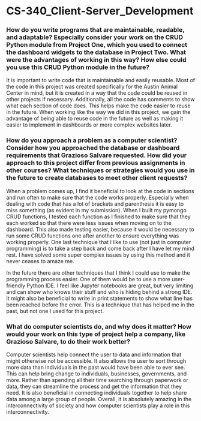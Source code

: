 # CS-340_Client-Server_Development

### How do you write programs that are maintainable, readable, and adaptable? Especially consider your work on the CRUD Python module from Project One, which you used to connect the dashboard widgets to the database in Project Two. What were the advantages of working in this way? How else could you use this CRUD Python module in the future? ###
It is important to write code that is maintainable and easily reusable. Most of the code in this project was created specifically for the Austin Animal Center in mind, but it is created in a way that the code could be reused in other projects if necessary. Additionally, all the code has comments to show what each section of code does. This helps make the code easier to reuse in the future. When working like the way we did in this project, we gain the advantage of being able to reuse code in the future as well as making it easier to implement in dashboards or more complex websites later.

### How do you approach a problem as a computer scientist? Consider how you approached the database or dashboard requirements that Grazioso Salvare requested. How did your approach to this project differ from previous assignments in other courses? What techniques or strategies would you use in the future to create databases to meet other client requests? ###
When a problem comes up, I find it beneficial to look at the code in sections and run often to make sure that the code works properly. Especially when dealing with code that has a lot of brackets and parenthesis it is easy to miss something (as evident in my submission). When I built my pymongo CRUD functions, I tested each function as I finished to make sure that they each worked so that there were less issues when moving on to the dashboard. This also made testing easier, because it would be necessary to run some CRUD functions one after another to ensure everything was working properly. One last technique that I like to use (not just in computer programming) is to take a step back and come back after I have let my mind rest. I have solved some super complex issues by using this method and it never ceases to amaze me.

In the future there are other techniques that I think I could use to make the programming process easier. One of them would be to use a more user-friendly Python IDE. I feel like Jupyter notebooks are great, but very limiting and can show who knows their stuff and who is hiding behind a strong IDE. It might also be beneficial to write in print statements to show what line has been reached before the error. This is a technique that has helped me in the past, but not one I used for this project.

### What do computer scientists do, and why does it matter? How would your work on this type of project help a company, like Grazioso Salvare, to do their work better? ###
Computer scientists help connect the user to data and information that might otherwise not be accessible. It also allows the user to sort through more data than individuals in the past would have been able to ever see. This can help bring change to individuals, businesses, governments, and more. Rather than spending all their time searching through paperwork or data, they can streamline the process and get the information that they need. It is also beneficial in connecting individuals together to help share data among a large group of people. Overall, it is absolutely amazing in the interconnectivity of society and how computer scientists play a role in this interconnectivity.
